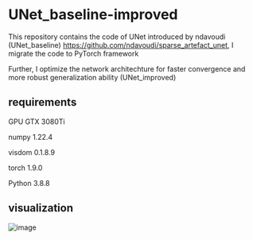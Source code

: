 # UNet_baseline-improved
This repository contains the code of UNet introduced by ndavoudi (UNet_baseline) <https://github.com/ndavoudi/sparse_artefact_unet>, I migrate the code to PyTorch framework

Further, I optimize the network architechture for faster convergence and more robust generalization ability (UNet_improved)

## requirements
GPU GTX 3080Ti

numpy   1.22.4

visdom  0.1.8.9

torch   1.9.0

Python  3.8.8

## visualization
![image](https://user-images.githubusercontent.com/96560332/209500400-9af6c0d4-368e-42ef-b91a-61b28cbef9cd.png)

